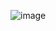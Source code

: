 ![image](https://user-images.githubusercontent.com/70902973/119870719-946a1580-bf19-11eb-823f-9bd573370ca0.png)
